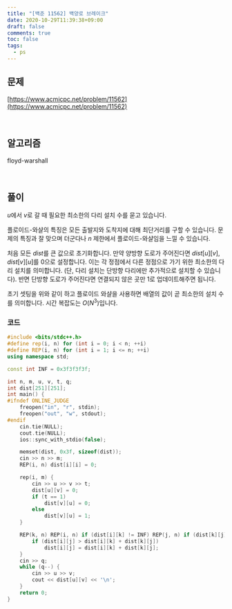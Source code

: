 ```yaml
---
title: "[백준 11562] 백양로 브레이크"
date: 2020-10-29T11:39:38+09:00
draft: false
comments: true
toc: false
tags:
  - ps
---
```


## 문제

[https://www.acmicpc.net/problem/11562](https://www.acmicpc.net/problem/11562)

<br>

## 알고리즘

floyd-warshall

<br>

## 풀이

$u$에서 $v$로 갈 때 필요한 최소한의 다리 설치 수를 묻고 있습니다.

플로이드-와샬의 특징은 모든 출발지와 도착지에 대해 최단거리를 구할 수 있습니다. 문제의 특징과 잘 맞으며 더군다나 $n$ 제한에서 플로이드-와샬임을 느낄 수 있습니다.

처음 모든 $dist$를 큰 값으로 초기화합니다. 만약 양방향 도로가 주어진다면 $dist[u][v]$, $dist [v][u]$를 0으로 설정합니다. 이는 각 정점에서 다른 정점으로 가기 위한 최소한의 다리 설치를 의미합니다. (단, 다리 설치는 단방향 다리에만 추가적으로 설치할 수 있습니다). 반면 단방향 도로가 주어진다면 연결되지 않은 곳만 1로 업데이트해주면 됩니다.

초기 셋팅을 위와 같이 하고 플로이드 와샬을 사용하면 배열의 값이 곧 최소한의 설치 수를 의미합니다. 시간 복잡도는 $O(N^3)$입니다.

### 코드

```c++
#include <bits/stdc++.h>
#define rep(i, n) for (int i = 0; i < n; ++i)
#define REP(i, n) for (int i = 1; i <= n; ++i)
using namespace std;

const int INF = 0x3f3f3f3f;

int n, m, u, v, t, q;
int dist[251][251];
int main() {
#ifndef ONLINE_JUDGE
    freopen("in", "r", stdin);
    freopen("out", "w", stdout);
#endif
    cin.tie(NULL);
    cout.tie(NULL);
    ios::sync_with_stdio(false);

    memset(dist, 0x3f, sizeof(dist));
    cin >> n >> m;
    REP(i, n) dist[i][i] = 0;

    rep(i, m) {
        cin >> u >> v >> t;
        dist[u][v] = 0;
        if (t == 1)
            dist[v][u] = 0;
        else
            dist[v][u] = 1;
    }

    REP(k, n) REP(i, n) if (dist[i][k] != INF) REP(j, n) if (dist[k][j] != INF) {
        if (dist[i][j] > dist[i][k] + dist[k][j])
            dist[i][j] = dist[i][k] + dist[k][j];
    }
    cin >> q;
    while (q--) {
        cin >> u >> v;
        cout << dist[u][v] << '\n';
    }
    return 0;
}
```
